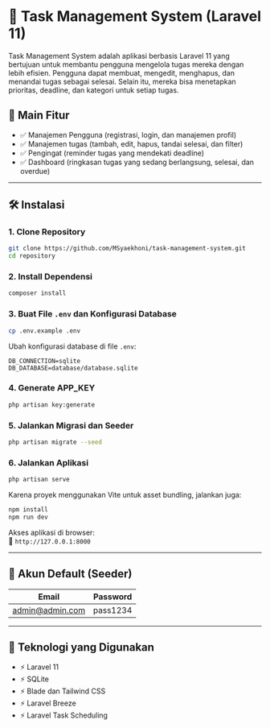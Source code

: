 # 📝 Task Management System (Laravel 11)

Task Management System adalah aplikasi berbasis Laravel 11 yang bertujuan untuk membantu pengguna mengelola tugas mereka dengan lebih efisien. Pengguna dapat membuat, mengedit, menghapus, dan menandai tugas sebagai selesai. Selain itu, mereka bisa menetapkan prioritas, deadline, dan kategori untuk setiap tugas.

## 🚀 Main Fitur
- ✅ Manajemen Pengguna (registrasi, login, dan manajemen profil)
- ✅ Manajemen tugas (tambah, edit, hapus, tandai selesai, dan filter)
- ✅ Pengingat (reminder tugas yang mendekati deadline)
- ✅ Dashboard (ringkasan tugas yang sedang berlangsung, selesai, dan overdue)

---

## 🛠️ Instalasi

### **1. Clone Repository**
```bash
git clone https://github.com/MSyaekhoni/task-management-system.git
cd repository
```

### **2. Install Dependensi**
```bash
composer install
```

### **3. Buat File `.env` dan Konfigurasi Database**
```bash
cp .env.example .env
```
Ubah konfigurasi database di file `.env`:
```env
DB_CONNECTION=sqlite
DB_DATABASE=database/database.sqlite
```

### **4. Generate APP_KEY**
```bash
php artisan key:generate
```

### **5. Jalankan Migrasi dan Seeder**
```bash
php artisan migrate --seed
```

### **6. Jalankan Aplikasi**
```bash
php artisan serve
```
Karena proyek menggunakan Vite untuk asset bundling, jalankan juga:
```bash
npm install
npm run dev
```
Akses aplikasi di browser:  
🔗 `http://127.0.0.1:8000`

---

## 👤 Akun Default (Seeder)
|Email                 | Password |
|----------------------|----------|
| admin@admin.com      | pass1234 |

---

## 📌 Teknologi yang Digunakan
- ⚡ Laravel 11
- ⚡ SQLite
- ⚡ Blade dan Tailwind CSS
- ⚡ Laravel Breeze
- ⚡ Laravel Task Scheduling

